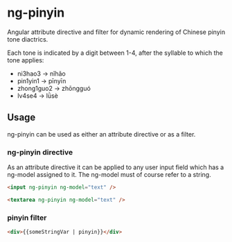 ng-pinyin
=========

Angular attribute directive and filter for dynamic rendering of Chinese pinyin tone diactrics.

Each tone is indicated by a digit between 1-4, after the syllable to which the tone applies:
* ni3hao3 -> nǐhǎo
* pin1yin1 -> pīnyīn
* zhong1guo2 -> zhōngguó
* lv4se4 -> lǜsè

## Usage

ng-pinyin can be used as either an attribute directive or as a filter.

### ng-pinyin directive

As an attribute directive it can be applied to any user input field which has a ng-model assigned to it. The ng-model must of course refer to a string.

```html
<input ng-pinyin ng-model="text" />
```

```html
<textarea ng-pinyin ng-model="text" />
```

### pinyin filter

```html
<div>{{someStringVar | pinyin}}</div>
```